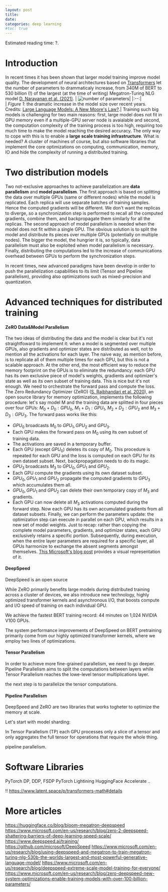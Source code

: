 ```yaml
---
layout: post
title:  
date:   
categories: deep learning 
#toc: true
---
```



<p>Estimated reading time: ?.</p>

Introduction
============
In recent times it has been shown that larger model training improve model quality. The development of neural architectures based on [Transformers](https://leobaro.github.io/deep-learning/2023/06/29/transformers.html) let the number of parameters to drammaticaly increase, from 340M of BERT to 530 billion (!) of the largest (at the time of writing) Megatron-Turing NLG model [D. Narayanan et al. (2021)](https://arxiv.org/abs/2104.04473).
| ![number of parameters](/assets/2023-08-02-2023-08-02-distributed-training/model_size.jpg)| 
|:--:|                 
| *Figure 1*: the dramatic increase in the model size over recent years. Credits: [Large Language Models: A New Moore's Law?](https://huggingface.co/blog/large-language-models).|
Training such big models is challenging for two main reasons: first, large model does not fit in GPU memory even if a multiple-GPU server node is avaialable and second, the computation complexity of the training process is too high, requiring too much time to make the model reaching the desired accuracy. The only way to cope with this is to enable a **large scale training infrastructure**. What is needed? A cluster of machines of course, but also software libraries that implement the core optimizations on computing, communication, memory, IO and hide the complexity of running a distributed training. 

Two distribution models
=======================
Two not-exclusive approaches to achieve parallelization are **data parallelism** and **model parallelism**. The first approach is based on splitting the data over multiple GPUs (same or different nodes) while the model is replicated. Each replica will use separate batches of training samples. Hence the computed gradients will be different. We don't want the replicas to diverge, so a synchronization step is performed to recall all the computed gradients, combine them, and backpropagate them similarly for all the replicas. The second approach of model parallelism is needed when the model does not fit within a single GPU. The obvious solution is to split the model and distribute its pieces over multiple GPUs (potentially on multiple nodes). The bigger the model, the hungrier it is, so typically, data parallelism must also be exploited when model parallelism is necessary. Finally, distributing the computations led to the increase of communications overhead between GPUs to perform the synchronization steps. 

In recent times, new advanced paradigms have been develop in order to push the parallelization capabilities to its limit (Tensor and Pipeline parallelism), providing also optimizations such as mixed-precision and quantization.

Advanced techniques for distributed training
============================================

#### ZeRO Data&Model Parallelism
The two ideas of distributing the data and the model is clear but it's not straightfoward to implement it: when a model is segmented over multiple GPUs, also gradients and optimizer states are distributed as well, not to mention all the activations for each layer. The naive way, as mention before, is to replicate all of them multiple times for each GPU, but this is not a scalable approach. At the other end, the most efficient way to reduce the memory footprint on the GPUs is to eliminate the redundancy: each GPU has its own exclusive piece of model's weights, gradients and optimizer's state as well as its own subset of training data. This is nice but it's not enough. We need to orchestrate the forward pass and compute the loss. The Zero Redundancy Optimizer (ZeRO) ([S. Rajbhandari et al. 2020](https://arxiv.org/abs/1910.02054)), an open source library for memory optimization, implements the following procedure: let's say model M and the training data are splitted in four pieces over four GPUs: $M_0 + D_0 : GPU_0$, $M_1 + D_1 : GPU_1$, $M_2 + D_2 : GPU_2$ and $M_3 + D_3 : GPU_3$. The forward pass works like this:
* $GPU_0$ broadcasts $M_0$ to $GPU_1, GPU_2$ and $GPU_3$. 
* Each GPU makes the forward pass on $M_0$ using its own subset of training data.
* The activations are saved in a temporary buffer.
* Each GPU (except $GPU_0$) deletes its copy of $M_0$.
This procedure is repeated for each GPU and the loss is computed on each GPU for its own dataset subset. Next, backpropagation needs to do its magic. 
* $GPU_3$ broadcasts $M_3$ to $GPU_0, GPU_1$ and $GPU_2$.
* Each GPU compute the gradients using its own dataset subset.
* $GPU_0, GPU_1$ and $GPU_2$ propagate the computed gradients to $GPU_3$ which accumulates them all. 
* $GPU_0, GPU_1$ and $GPU_2$ can delete their own temporary copy of $M_3$ and gradients. 
* Each GPU can now delete all $M_3$ activations computed during the forward step.
Now each GPU has its own accumulated gradients from all dataset subsets. Finally, we can perform the parameters update: the optimization step can execute in parallel on each GPU, which results in a new set of model weights. Just to recap: rather than copying the complete model parameters, gradients, and optimizer states, each GPU exclusively retains a specific portion. Subsequently, during execution, when the entire layer parameters are required for a specific layer, all GPUs harmonize to exchange the absent segments amongst themselves. [This Microsoft's blog post](https://www.microsoft.com/en-us/research/blog/zero-deepspeed-new-system-optimizations-enable-training-models-with-over-100-billion-parameters/) provides a visual representation of it. 

#### DeepSpeed
DeepSpeed is an open source  


While ZeRO primarily benefits large models during distributed training across a cluster of devices, we also introduce new technology, highly optimized transformer kernels and asynchronous I/O, that boosts compute and I/O speed of training on each individual GPU.

We achieve the fastest BERT training record: 44 minutes on 1,024 NVIDIA V100 GPUs.

The system performance improvements of DeepSpeed on BERT pretraining primarily come from our highly optimized transformer kernels, where we employ two lines of optimizations.




#### Tensor Parallelism
In order to achieve more fine-grained parallelism, we need to go deeper. Pipeline Parallelism aims to split the computations between layers while Tensor Parallelism reaches the lowe-level tensor multiplications layer.  

the next step is to parallelize the tensor computations. 

#### Pipeline Parallelism




DeepSpeed and ZeRO are two libraries that works togheter to optimize the memory at scale. 



Let's start with model sharding: 



In Tensor Parallelism (TP) each GPU processes only a slice of a tensor and only aggregates the full tensor for operations that require the whole thing.

 pipeline parallelism.


Software Libraries
==================
PyTorch DP, DDP, FSDP 
PyTorch Lightining
HuggingFace Accelerate
..

!!
https://www.latent.space/p/transformers-math#details

More articles
=============
https://huggingface.co/blog/bloom-megatron-deepspeed
https://www.microsoft.com/en-us/research/blog/zero-2-deepspeed-shattering-barriers-of-deep-learning-speed-scale/
https://www.deepspeed.ai/training/
https://github.com/microsoft/DeepSpeed
https://www.microsoft.com/en-us/research/blog/using-deepspeed-and-megatron-to-train-megatron-turing-nlg-530b-the-worlds-largest-and-most-powerful-generative-language-model/
https://www.microsoft.com/en-us/research/blog/deepspeed-extreme-scale-model-training-for-everyone/
https://www.microsoft.com/en-us/research/blog/zero-deepspeed-new-system-optimizations-enable-training-models-with-over-100-billion-parameters/